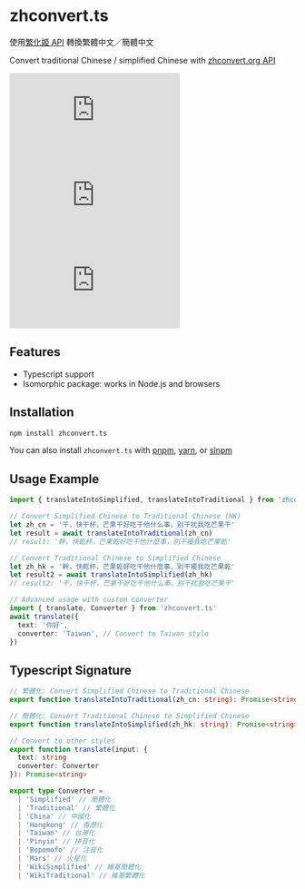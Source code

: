 # zhconvert.ts

使用[繁化姬 API](https://docs.zhconvert.org) 轉換繁體中文／簡體中文

Convert traditional Chinese / simplified Chinese with [zhconvert.org API](https://docs.zhconvert.org)

[![npm Package Version](https://img.shields.io/npm/v/zhconvert.ts)](https://www.npmjs.com/package/zhconvert.ts)
[![Minified Package Size](https://img.shields.io/bundlephobia/min/zhconvert.ts)](https://bundlephobia.com/package/zhconvert.ts)
[![Minified and Gzipped Package Size](https://img.shields.io/bundlephobia/minzip/zhconvert.ts)](https://bundlephobia.com/package/zhconvert.ts)

## Features

- Typescript support
- Isomorphic package: works in Node.js and browsers

## Installation

```bash
npm install zhconvert.ts
```

You can also install `zhconvert.ts` with [pnpm](https://pnpm.io/), [yarn](https://yarnpkg.com/), or [slnpm](https://github.com/beenotung/slnpm)

## Usage Example

```typescript
import { translateIntoSimplified, translateIntoTraditional } from 'zhconvert.ts'

// Convert Simplified Chinese to Traditional Chinese (HK)
let zh_cn = '干，快干杯，芒果干好吃干他什么事，别干扰我吃芒果干'
let result = await translateIntoTraditional(zh_cn)
// result: '幹，快乾杯，芒果乾好吃干他什麼事，別干擾我吃芒果乾'

// Convert Traditional Chinese to Simplified Chinese
let zh_hk = '幹，快乾杯，芒果乾好吃干他什麼事，別干擾我吃芒果乾'
let result2 = await translateIntoSimplified(zh_hk)
// result2: '干，快干杯，芒果干好吃干他什么事，别干扰我吃芒果干'

// Advanced usage with custom converter
import { translate, Converter } from 'zhconvert.ts'
await translate({
  text: '你好',
  converter: 'Taiwan', // Convert to Taiwan style
})
```

## Typescript Signature

```typescript
// 繁體化: Convert Simplified Chinese to Traditional Chinese
export function translateIntoTraditional(zh_cn: string): Promise<string>

// 簡體化: Convert Traditional Chinese to Simplified Chinese
export function translateIntoSimplified(zh_hk: string): Promise<string>

// Convert to other styles
export function translate(input: {
  text: string
  converter: Converter
}): Promise<string>

export type Converter =
  | 'Simplified' // 簡體化
  | 'Traditional' // 繁體化
  | 'China' // 中國化
  | 'Hongkong' // 香港化
  | 'Taiwan' // 台灣化
  | 'Pinyin' // 拼音化
  | 'Bopomofo' // 注音化
  | 'Mars' // 火星化
  | 'WikiSimplified' // 維基簡體化
  | 'WikiTraditional' // 維基繁體化
```
